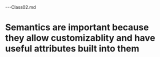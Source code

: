 ---Class02.md
<h1>Semantics are important because they allow customizablity and have useful attributes built into them</h1>

